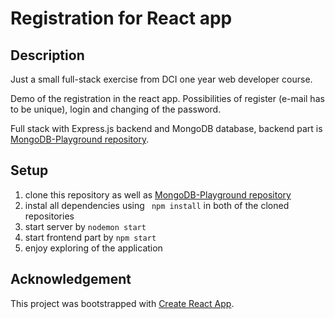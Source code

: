 # Registration for React app

## Description

Just a small full-stack exercise from DCI one year web developer course.

Demo of the registration in the react app. Possibilities of register (e-mail has to be unique), login and changing of the password.

Full stack with Express.js backend and MongoDB database, backend part is [MongoDB-Playground repository](https://github.com/Alice-Rez/MongoDB-Playground).

## Setup

1. clone this repository as well as [MongoDB-Playground repository](https://github.com/Alice-Rez/MongoDB-Playground)
2. instal all dependencies using ` npm install` in both of the cloned repositories
3. start server by `nodemon start`
4. start frontend part by `npm start`
5. enjoy exploring of the application

## Acknowledgement

This project was bootstrapped with [Create React App](https://github.com/facebook/create-react-app).
